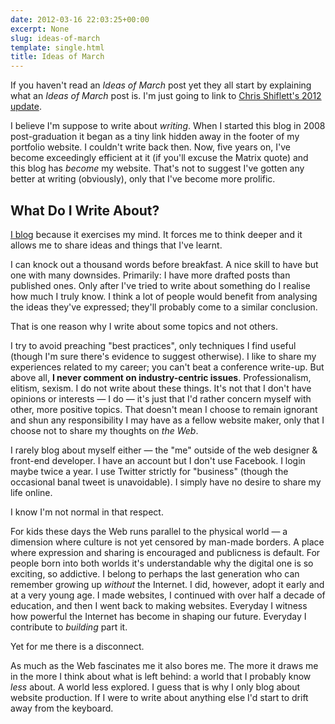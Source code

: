 ```yaml
---
date: 2012-03-16 22:03:25+00:00
excerpt: None
slug: ideas-of-march
template: single.html
title: Ideas of March
---
```


If you haven't read an _Ideas of March_ post yet they all start by explaining what an _Ideas of March_ post is. I'm just going to link to [Chris Shiflett's 2012 update](http://shiflett.org/blog/2012/mar/ideas-of-march).

I believe I'm suppose to write about _writing_. When I started this blog in 2008 post-graduation it began as a tiny link hidden away in the footer of my portfolio website. I couldn't write back then. Now, five years on, I've become exceedingly efficient at it (if you'll excuse the Matrix quote) and this blog has _become_ my website. That's not to suggest I've gotten any better at writing (obviously), only that I've become more prolific.


## What Do I Write About?


[I blog](https://dbushell.com/2010/07/12/on-design-blogging/) because it exercises my mind. It forces me to think deeper and it allows me to share ideas and things that I've learnt.

I can knock out a thousand words before breakfast. A nice skill to have but one with many downsides. Primarily: I have more drafted posts than published ones. Only after I've tried to write about something do I realise how much I truly know. I think a lot of people would benefit from analysing the ideas they've expressed; they'll probably come to a similar conclusion.

That is one reason why I write about some topics and not others.

I try to avoid preaching "best practices", only techniques I find useful (though I'm sure there's evidence to suggest otherwise). I like to share my experiences related to my career; you can't beat a conference write-up. But above all, **I never comment on industry-centric issues**. Professionalism, elitism, sexism. I do not write about these things. It's not that I don't have opinions or interests — I do — it's just that I'd rather concern myself with other, more positive topics. That doesn't mean I choose to remain ignorant and shun any responsibility I may have as a fellow website maker, only that I choose not to share my thoughts on _the Web_.

I rarely blog about myself either — the "me" outside of the web designer & front-end developer. I have an account but I don't use Facebook. I login maybe twice a year. I use Twitter strictly for "business" (though the occasional banal tweet is unavoidable). I simply have no desire to share my life online.

I know I'm not normal in that respect.

For kids these days the Web runs parallel to the physical world — a dimension where culture is not yet censored by man-made borders. A place where expression and sharing is encouraged and publicness is default. For people born into both worlds it's understandable why the digital one is so exciting, so addictive. I belong to perhaps the last generation who can remember growing up _without_ the Internet. I did, however, adopt it early and at a very young age. I made websites, I continued with over half a decade of education, and then I went back to making websites. Everyday I witness how powerful the Internet has become in shaping our future. Everyday I contribute to _building_ part it.

Yet for me there is a disconnect.

As much as the Web fascinates me it also bores me. The more it draws me in the more I think about what is left behind: a world that I probably know _less_ about. A world less explored. I guess that is why I only blog about website production. If I were to write about anything else I'd start to drift away from the keyboard.
